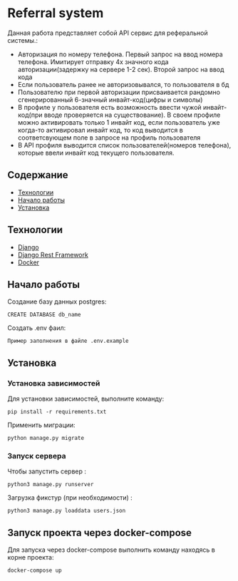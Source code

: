 # Referral system
Данная работа представляет собой API сервис для реферальной системы.:

- Авторизация по номеру телефона. Первый запрос на ввод номера телефона. Имитирует отправку 4х значного кода авторизации(задержку на сервере 1-2 сек). Второй запрос на ввод кода 
- Если пользователь ранее не авторизовывался, то пользователя в бд 
- Пользователю при первой авторизации присваивается рандомно сгенерированный 6-значный инвайт-код(цифры и символы)
- В профиле у пользователя есть возможность ввести чужой инвайт-код(при вводе проверяется на существование). В своем профиле можно активировать только 1 инвайт код, если пользователь уже когда-то активировал инвайт код, то код выводится в соответсвующем поле в запросе на профиль пользователя
- В API профиля выводится список пользователей(номеров телефона), которые ввели инвайт код текущего пользователя.

## Содержание
- [Технологии](#технологии)
- [Начало работы](#начало-работы)
- [Установка](#установка)



## Технологии
- [Django](https://www.djangoproject.com/)
- [Django Rest Framework](https://www.django-rest-framework.org/)
- [Docker](https://www.docker.com/)

## Начало работы

Создание базу данных postgres:
```
CREATE DATABASE db_name
```
Создать .env фаил:
```
Пример заполнения в файле .env.example
```

## Установка

### Установка зависимостей
Для установки зависимостей, выполните команду:
```
pip install -r requirements.txt
```
Применить миграции:
```
python manage.py migrate
```

### Запуск сервера
Чтобы запустить сервер :
```
python3 manage.py runserver
```
Загрузка фикстур (при необходимости) :
```
python3 manage.py loaddata users.json
```

## Запуск проекта через docker-compose

Для запуска через docker-compose выполнить команду находясь в корне проекта:
```
docker-compose up
```

